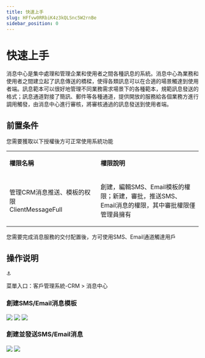 ```yaml
---
title: 快速上手
slug: HFfvw0RRbiK4z3kQLSnc5W2rnBe
sidebar_position: 0
---
```



# 快速上手

消息中心是集中處理和管理企業和使用者之間各種訊息的系統。消息中心為業務和使用者之間建立起了訊息傳送的橋樑，使得各類訊息可以在合適的場景觸達到使用者端。訊息範本可以很好地管理不同業務需求場景下的各種範本，規範訊息發送的格式；訊息通道對接了簡訊、郵件等各種通道，提供開放的服務給各個業務方進行調用觸發，由消息中心進行審核，將審核通過的訊息發送到使用者端。

## 前置条件

您需要獲取以下授權後方可正常使用系統功能

<table>
<colgroup>
<col width="293"/>
<col width="392"/>
</colgroup>
<tbody>
<tr><td><p><b>權限名稱</b></p></td><td><p><b>權限說明</b></p></td></tr>
<tr><td><p>管理CRM消息推送、模板的权限<br/>ClientMessageFull</p></td><td><p>創建，編輯SMS、Email模板的權限；新建，審批，推送SMS、Email消息的權限，其中審批權限僅管理員擁有</p></td></tr>
</tbody>
</table>

您需要完成消息服務的交付配置後，方可使用SMS、Email通道觸達用戶

## 操作说明

<div class="callout callout-bg-6 callout-border-6">
<div class='callout-emoji'>⚓</div>
<p>菜單入口：客戶管理系統-CRM  &gt; 消息中心</p>
</div>

### 創建SMS/Email消息模板

<img src="/assets/T9DNb440YoSgisxdlCUcrkQxnUd.png" src-width="2684" src-height="1548" align="center"/>

<img src="/assets/FeX9bfTaooe1Dixetvwclxmfn9b.png" src-width="2670" src-height="1600" align="center"/>

<img src="/assets/V5OGbpOzSoyIuRxBgp2cwzgjnPf.png" src-width="2662" src-height="1600" align="center"/>

### 創建並發送SMS/Email消息

<img src="/assets/ZIM4bHevZo67Bfx55EncVjKxnIf.png" src-width="2640" src-height="1510" align="center"/>

<img src="/assets/M5k7bV258oEAeLx5LcgcqSIGnDf.png" src-width="1992" src-height="1618" align="center"/>

